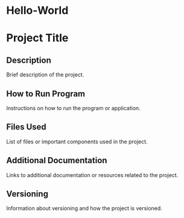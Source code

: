 # Hello-World
# Project Title

## Description
Brief description of the project.

## How to Run Program
Instructions on how to run the program or application.

## Files Used
List of files or important components used in the project.

## Additional Documentation
Links to additional documentation or resources related to the project.

## Versioning
Information about versioning and how the project is versioned.
